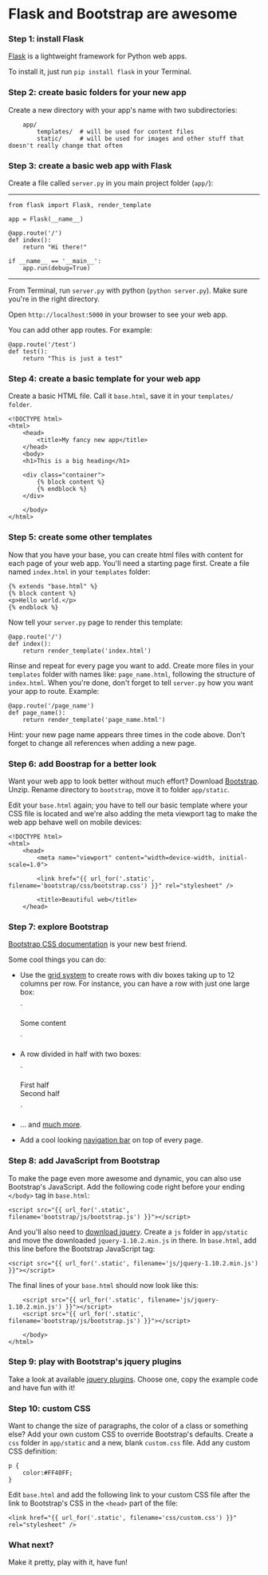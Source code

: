 # Flask and Bootstrap are awesome

### Step 1: install Flask 

[Flask](http://flask.pocoo.org) is a lightweight framework for Python web apps.

To install it, just run `pip install flask` in your Terminal.

### Step 2: create basic folders for your new app

Create a new directory with your app's name with two subdirectories:

		app/	
			templates/  # will be used for content files
			static/		# will be used for images and other stuff that doesn't really change that often

### Step 3: create a basic web app with Flask

Create a file called `server.py` in you main project folder (`app/`):

---

	from flask import Flask, render_template

	app = Flask(__name__)
	
	@app.route('/')
	def index():
		return "Hi there!"
	
	if __name__ == '__main__':
		app.run(debug=True)
	
---

From Terminal, run `server.py` with python (`python server.py`). Make sure you're in the right directory.

Open `http://localhost:5000` in your browser to see your web app.

You can add other app routes. For example:

	@app.route('/test')
	def test():
		return "This is just a test" 

### Step 4: create a basic template for your web app

Create a basic HTML file. Call it `base.html`, save it in your `templates/ folder`.

	<!DOCTYPE html>
	<html>
		<head>
			<title>My fancy new app</title>
		</head>
		<body>
		<h1>This is a big heading</h1>
	
		<div class="container">
			{% block content %}
			{% endblock %}
		</div>
	
		</body>
	</html>

### Step 5: create some other templates

Now that you have your base, you can create html files with content for each page of your web app. You'll need a starting page first. Create a file named `index.html` in your `templates` folder:

	{% extends "base.html" %}
	{% block content %}
	<p>Hello world.</p>
	{% endblock %}

Now tell your `server.py` page to render this template:

	@app.route('/')
	def index():
		return render_template('index.html')

Rinse and repeat for every page you want to add. Create more files in your `templates` folder with names like: `page_name.html`, following the structure of `index.html`. When you're done, don't forget to tell `server.py` how you want your app to route. Example:

	@app.route('/page_name')
	def page_name():
		return render_template('page_name.html')

Hint: your new page name appears three times in the code above. Don't forget to change all references when adding a new page.

### Step 6: add Boostrap for a better look

Want your web app to look better without much effort? Download [Bootstrap](http://getbootstrap.com). Unzip. Rename directory to `bootstrap`, move it to folder `app/static`.

Edit your `base.html` again; you have to tell our basic template where your CSS file is located and we're also adding the meta viewport tag to make the web app behave well on mobile devices:

	<!DOCTYPE html>
	<html>
		<head>
			<meta name="viewport" content="width=device-width, initial-scale=1.0">

			<link href="{{ url_for('.static', filename='bootstrap/css/bootstrap.css') }}" rel="stylesheet" />

			<title>Beautiful web</title>
		</head>

### Step 7: explore Bootstrap

[Bootstrap CSS documentation](http://getbootstrap.com/css/) is your new best friend.

Some cool things you can do:

- Use the [grid system](http://getbootstrap.com/css/#grid) to create rows with div boxes taking up to 12 columns per row. For instance, you can have a row with just one large box:

	`<div class="row">
        <div class="col-lg-12">Some content</div>
	</div>`

- A row divided in half with two boxes:

	`<div class="row">
		<div class="col-lg-6">First half</div>
		<div class="col-lg-6">Second half</div>
	</div>`

- … and [much more](http://examples.getbootstrap.com/grid/). 

- Add a cool looking [navigation bar](http://getbootstrap.com/components/#navbar) on top of every page. 

### Step 8: add JavaScript from Bootstrap

To make the page even more awesome and dynamic, you can also use Bootstrap's JavaScript. Add the following code right before your ending `</body>` tag in `base.html`:

	<script src="{{ url_for('.static', filename='bootstrap/js/bootstrap.js') }}"></script>

And you'll also need to [download jquery](http://jquery.com/download/). Create a `js` folder in `app/static` and move the downloaded `jquery-1.10.2.min.js` in there. In `base.html`, add this line before the Bootstrap JavaScript tag:

	<script src="{{ url_for('.static', filename='js/jquery-1.10.2.min.js') }}"></script>

The final lines of your `base.html` should now look like this:

		<script src="{{ url_for('.static', filename='js/jquery-1.10.2.min.js') }}"></script>
		<script src="{{ url_for('.static', filename='bootstrap/js/bootstrap.js') }}"></script>
	
		</body>
	</html>

### Step 9: play with Bootstrap's jquery plugins

Take a look at available [jquery plugins](http://getbootstrap.com/javascript/). Choose one, copy the example code and have fun with it!

### Step 10: custom CSS

Want to change the size of paragraphs, the color of a class or something else? Add your own custom CSS to override Bootstrap's defaults. Create a `css` folder in `app/static` and a new, blank `custom.css` file. Add any custom CSS definition:

	p {
		color:#FF40FF;
	}

Edit `base.html` and add the following link to your custom CSS file after the link to Bootstrap's CSS in the `<head>` part of the file:

	<link href="{{ url_for('.static', filename='css/custom.css') }}" rel="stylesheet" />

### What next?

Make it pretty, play with it, have fun!
